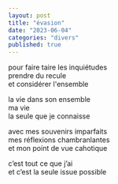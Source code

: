 ```yaml
---
layout: post
title: "évasion"
date: "2023-06-04"
categories: "divers"
published: true
---
```


pour faire taire les inquiétudes  
prendre du recule  
et considérer l'ensemble  

la vie dans son ensemble  
ma vie  
la seule que je connaisse

avec mes souvenirs imparfaits  
mes réflexions chambranlantes  
et mon point de vue cahotique  

c’est tout ce que j’ai  
et c’est la seule issue possible  
